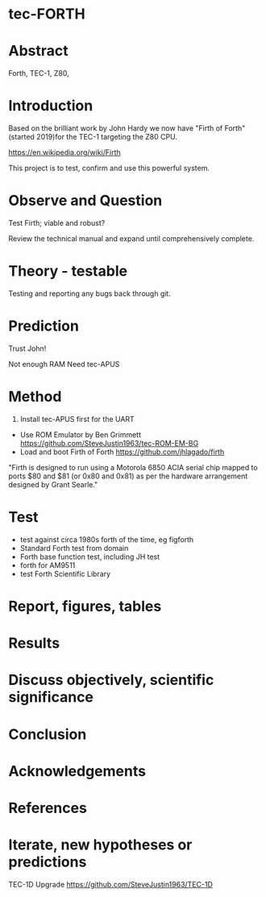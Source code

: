 # tec-FORTH

# Abstract
Forth, TEC-1, Z80, 

# Introduction 

Based on the brilliant work by John Hardy we now have "Firth of Forth" (started 2019)for the TEC-1 targeting the Z80 CPU.

https://en.wikipedia.org/wiki/Firth

This project is to  test, confirm and use this powerful system.

# Observe and Question 
Test Firth; viable and robust?
 
Review the technical manual and expand until comprehensively complete.

 
# Theory - testable
Testing and reporting any bugs back through git. 



# Prediction
Trust John! 

Not enough RAM
Need tec-APUS

# Method 

1. Install tec-APUS first for the UART
* Use ROM Emulator by Ben Grimmett https://github.com/SteveJustin1963/tec-ROM-EM-BG
* Load and boot Firth of Forth https://github.com/jhlagado/firth

"Firth is designed to run using a Motorola 6850 ACIA serial chip mapped to ports $80 and $81 (or 0x80 and 0x81) as per the hardware arrangement designed by Grant Searle." 
 

# Test
* test against circa 1980s forth of the time, eg figforth
* Standard Forth test from domain
* Forth base function test, including JH test
* forth for AM9511
* test Forth Scientific Library

# Report, figures, tables

# Results

# Discuss objectively, scientific significance 

# Conclusion 

# Acknowledgements

# References



# Iterate, new hypotheses or predictions

TEC-1D Upgrade
https://github.com/SteveJustin1963/TEC-1D





